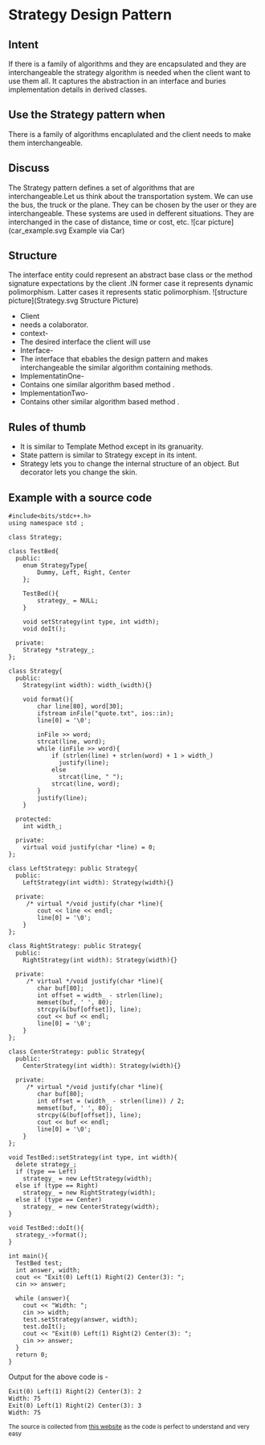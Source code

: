 Strategy Design Pattern
=
Intent
-
If there is a family of algorithms and they are encapsulated and they are interchangeable the strategy algorithm is needed when the client want to use them all. It captures the abstraction in an interface and buries implementation details in derived classes.

Use the Strategy pattern when
-
There is a family of algorithms encaplulated and the client needs to make them interchangeable.

Discuss
-
The Strategy pattern defines a set of algorithms that are interchangeable.Let us think about the transportation system. We can use the bus, the truck or the plane. They can be chosen by the user or they are interchangeable. These systems are used in defferent situations. They are interchanged in the case of distance, time or cost, etc.
![car picture](car_example.svg Example via Car)

Structure
-
The interface entity could represent an abstract base class or the method signature expectations by the client .IN former case it represents dynamic polimorphism. Latter cases it represents static polimorphism.
![structure picture](Strategy.svg Structure Picture)

* Client
* needs a colaborator.
* context-
* The desired interface the client will use
* Interface-
* The interface that ebables the design pattern and makes interchangeable the similar algorithm containing methods.
* ImplementatinOne-
* Contains one similar algorithm based method .
* ImplementationTwo-
* Contains other similar algorithm based method .

Rules of thumb
-
* It is similar to Template Method except in its granuarity.
* State pattern is similar to Strategy except in its intent.
* Strategy lets you to change the internal structure of an object. But decorator lets you change the skin.

Example with a source code
-
    #include<bits/stdc++.h>
    using namespace std ; 

    class Strategy;

    class TestBed{
      public:
        enum StrategyType{
            Dummy, Left, Right, Center
        };

        TestBed(){
            strategy_ = NULL;
        }

        void setStrategy(int type, int width);
        void doIt();
      
      private:
        Strategy *strategy_;
    };

    class Strategy{
      public:
        Strategy(int width): width_(width){}

        void format(){
            char line[80], word[30];
            ifstream inFile("quote.txt", ios::in);
            line[0] = '\0';

            inFile >> word;
            strcat(line, word);
            while (inFile >> word){
                if (strlen(line) + strlen(word) + 1 > width_)
                  justify(line);
                else
                  strcat(line, " ");
                strcat(line, word);
            }
            justify(line);
        }

      protected:
        int width_;

      private:
        virtual void justify(char *line) = 0;
    };

    class LeftStrategy: public Strategy{
      public:
        LeftStrategy(int width): Strategy(width){}

      private:
         /* virtual */void justify(char *line){
            cout << line << endl;
            line[0] = '\0';
        }
    };

    class RightStrategy: public Strategy{
      public:
        RightStrategy(int width): Strategy(width){}

      private:
         /* virtual */void justify(char *line){
            char buf[80];
            int offset = width_ - strlen(line);
            memset(buf, ' ', 80);
            strcpy(&(buf[offset]), line);
            cout << buf << endl;
            line[0] = '\0';
        }
    };

    class CenterStrategy: public Strategy{
      public:
        CenterStrategy(int width): Strategy(width){}

      private:
         /* virtual */void justify(char *line){
            char buf[80];
            int offset = (width_ - strlen(line)) / 2;
            memset(buf, ' ', 80);
            strcpy(&(buf[offset]), line);
            cout << buf << endl;
            line[0] = '\0';
        }
    };

    void TestBed::setStrategy(int type, int width){
      delete strategy_;
      if (type == Left)
        strategy_ = new LeftStrategy(width);
      else if (type == Right)
        strategy_ = new RightStrategy(width);
      else if (type == Center)
        strategy_ = new CenterStrategy(width);
    }

    void TestBed::doIt(){
      strategy_->format();
    }

    int main(){
      TestBed test;
      int answer, width;
      cout << "Exit(0) Left(1) Right(2) Center(3): ";
      cin >> answer;

      while (answer){
        cout << "Width: ";
        cin >> width;
        test.setStrategy(answer, width);
        test.doIt();
        cout << "Exit(0) Left(1) Right(2) Center(3): ";
        cin >> answer;
      }
      return 0;
    }

Output for the above code is - 

    Exit(0) Left(1) Right(2) Center(3): 2
    Width: 75
    Exit(0) Left(1) Right(2) Center(3): 3
    Width: 75

<sub>The source is collected from [this website](https://sourcemaking.com/design_patterns/strategy/cpp/1) as the code is perfect to understand and very easy</sub>